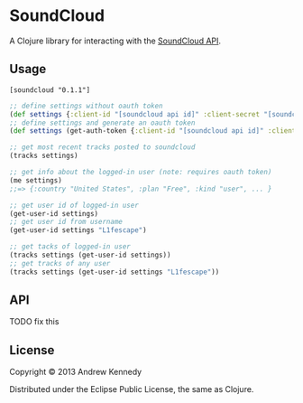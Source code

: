 # SoundCloud

A Clojure library for interacting with the [SoundCloud API](http://developers.soundcloud.com/docs/api/reference).

## Usage

`[soundcloud "0.1.1"]`

```clojure
;; define settings without oauth token
(def settings {:client-id "[soundcloud api id]" :client-secret "[soundcloud api secret]"})
;; define settings and generate an oauth token
(def settings (get-auth-token {:client-id "[soundcloud api id]" :client-secret "[soundcloud api secret]" :username "[soundcloud username]" :password "[soundcloud password]"}))

;; get most recent tracks posted to soundcloud
(tracks settings)

;; get info about the logged-in user (note: requires oauth token)
(me settings)
;;=> {:country "United States", :plan "Free", :kind "user", ... }

;; get user id of logged-in user
(get-user-id settings)
;; get user id from username
(get-user-id settings "L1fescape")

;; get tacks of logged-in user
(tracks settings (get-user-id settings))
;; get tracks of any user
(tracks settings (get-user-id settings "L1fescape"))
```

## API

TODO fix this

## License

Copyright © 2013 Andrew Kennedy

Distributed under the Eclipse Public License, the same as Clojure.

